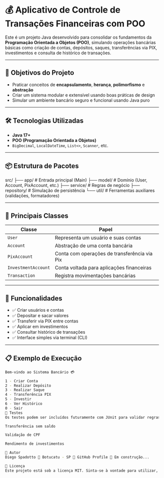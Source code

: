 # 💰 Aplicativo de Controle de Transações Financeiras com POO

Este é um projeto Java desenvolvido para consolidar os fundamentos da **Programação Orientada a Objetos (POO)**, simulando operações bancárias básicas como criação de contas, depósitos, saques, transferências via PIX, investimentos e consulta de histórico de transações.

---

## 🎯 Objetivos do Projeto

- Praticar conceitos de **encapsulamento**, **herança**, **polimorfismo** e **abstração**
- Criar um sistema modular e extensível usando boas práticas de design
- Simular um ambiente bancário seguro e funcional usando Java puro

---

## 🛠️ Tecnologias Utilizadas

- **Java 17+**
- **POO (Programação Orientada a Objetos)**
- `BigDecimal`, `LocalDateTime`, `List<>`, `Scanner`, etc.

---

## 📦 Estrutura de Pacotes

src/ ├── app/ # Entrada principal (Main) ├── model/ # Domínio (User, Account, PixAccount, etc.) ├── service/ # Regras de negócio ├── repository/ # Simulação de persistência └── util/ # Ferramentas auxiliares (validações, formatadores)


---

## 📂 Principais Classes

| Classe            | Papel                                              |
|-------------------|----------------------------------------------------|
| `User`            | Representa um usuário e suas contas                |
| `Account`         | Abstração de uma conta bancária                    |
| `PixAccount`      | Conta com operações de transferência via Pix       |
| `InvestmentAccount`| Conta voltada para aplicações financeiras         |
| `Transaction`     | Registra movimentações bancárias                   |

---

## 📄 Funcionalidades

- ✅ Criar usuários e contas
- ✅ Depositar e sacar valores
- ✅ Transferir via PIX entre contas
- ✅ Aplicar em investimentos
- ✅ Consultar histórico de transações
- ✅ Interface simples via terminal (CLI)

---

## 📋 Exemplo de Execução

```bash
Bem-vindo ao Sistema Bancário 💳

1 - Criar Conta
2 - Realizar Depósito
3 - Realizar Saque
4 - Transferência PIX
5 - Investir
6 - Ver Histórico
0 - Sair
🧪 Testes
Os testes podem ser incluídos futuramente com JUnit para validar regras de negócio, como:

Transferência sem saldo

Validação de CPF

Rendimento de investimentos

📝 Autor
Diego Spadotto 📍 Botucatu - SP 🔗 GitHub Profile 📧 Em construção...

📄 Licença
Este projeto está sob a licença MIT. Sinta-se à vontade para utilizar, modificar e contribuir!

